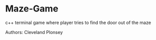 # Maze-Game
c++ terminal game where player tries to find the door out of the maze

Authors: Cleveland Plonsey
